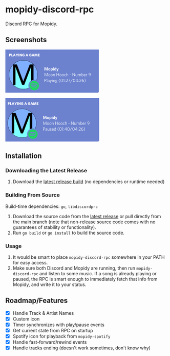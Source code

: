 # mopidy-discord-rpc
Discord RPC for Mopidy.

## Screenshots
![Playing screenshot (Spotify)](screenshots/mopidyrpc-playing-spotify.png)

![Paused screenshot (Spotify)](screenshots/mopidyrpc-paused-spotify.png)

## Installation

### Downloading the Latest Release
1. Download the [latest release build](https://github.com/very-amused/mopidy-discord-rpc/releases/latest) (no dependencies or runtime needed)

### Building From Source
Build-time dependencies: `go`, `libdiscordprc`
1. Download the source code from the [latest release](https://github.com/very-amused/mopidy-discord-rpc/releases/latest) or pull directly from the main branch (note that non-release source code comes with no guarantees of stability or functionality).
2. Run `go build` or `go install` to build the source code.

### Usage
1. It would be smart to place `mopidy-discord-rpc` somewhere in your PATH for easy access.
2. Make sure both Discord and Mopidy are running, then run `mopidy-discord-rpc` and listen to some music. If a song is already playing or paused, the RPC is smart enough to immediately fetch that info from Mopidy, and write it to your status.

## Roadmap/Features
- [x] Handle Track & Artist Names
- [x] Custom icon
- [x] Timer synchronizes with play/pause events 
- [x] Get current state from RPC on startup
- [x] Spotify icon for playback from `mopidy-spotify`
- [x] Handle fast-forward/rewind events
- [x] Handle tracks ending (doesn't work sometimes, don't know why)
